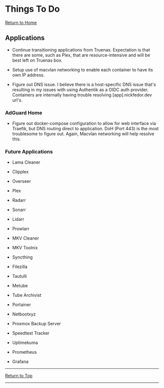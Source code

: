 # Things To Do

[Return to Home](/README.md)

## Applications

- Continue transitioning applications from Truenas.
  Expectation is that there are some, such as Plex, that are resource-intensive
  and will be best left on Truenas box.

- Setup use of macvlan networking to enable each container to have its own IP
  address.

- Figure out DNS issue.
  I believe there is a host-specific DNS issue that's resulting in my issues
  with using Authentik as a OIDC auth provider.
  Containers are internally having trouble resolving [app].nickfedor.dev url's.

### AdGuard Home

- Figure out docker-compose configuration to allow for web interface via
  Traefik, but DNS routing direct to application. DoH (Port 443) is the most
  troublesome to figure out. Again, Macvlan networking will help resolve this.

### Future Applications

- Lama Cleaner

- Clipplex

- Overseer

- Plex

- Radarr

- Sonarr

- Lidarr

- Prowlarr

- MKV Cleaner

- MKV Toolnix

- Syncthing

- Filezilla

- Tautulli

- Metube

- Tube Archivist

- Portainer

- Netbootxyz

- Proxmox Backup Server

- Speedtest Tracker

- Uptimekuma

- Prometheus

- Grafana

----------

[Return to Top](/TODO.md)

----------
